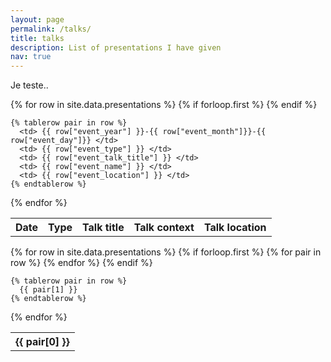 ```yaml
---
layout: page
permalink: /talks/
title: talks
description: List of presentations I have given
nav: true
---
```


Je teste..


<table>
  {% for row in site.data.presentations %}
    {% if forloop.first %}
    <tr>
      <th>Date</th>
      <th>Type</th>
      <th>Talk title</th>
      <th>Talk context</th>
      <th>Talk location</th>
    </tr>
    {% endif %}

    {% tablerow pair in row %}
      <td> {{ row["event_year"] }}-{{ row["event_month"]}}-{{ row["event_day"]}} </td>
      <td> {{ row["event_type"] }} </td>
      <td> {{ row["event_talk_title"] }} </td>
      <td> {{ row["event_name"] }} </td>
      <td> {{ row["event_location"] }} </td>
    {% endtablerow %}
  {% endfor %}
</table>

<table>
  {% for row in site.data.presentations %}
    {% if forloop.first %}
    <tr>
      {% for pair in row %}
        <th>{{ pair[0] }}</th>
      {% endfor %}
    </tr>
    {% endif %}

    {% tablerow pair in row %}
      {{ pair[1] }}
    {% endtablerow %}
  {% endfor %}
</table>
